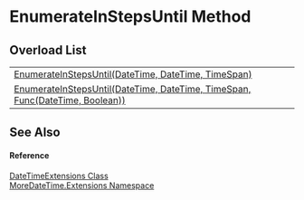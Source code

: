# EnumerateInStepsUntil Method


## Overload List
<table>
<tr>
<td><a href="M_MoreDateTime_Extensions_DateTimeExtensions_EnumerateInStepsUntil.md">EnumerateInStepsUntil(DateTime, DateTime, TimeSpan)</a></td>
<td> </td></tr>
<tr>
<td><a href="M_MoreDateTime_Extensions_DateTimeExtensions_EnumerateInStepsUntil_1.md">EnumerateInStepsUntil(DateTime, DateTime, TimeSpan, Func(DateTime, Boolean))</a></td>
<td> </td></tr>
</table>

## See Also


#### Reference
<a href="T_MoreDateTime_Extensions_DateTimeExtensions.md">DateTimeExtensions Class</a>  
<a href="N_MoreDateTime_Extensions.md">MoreDateTime.Extensions Namespace</a>  
